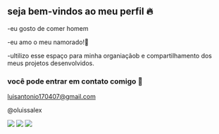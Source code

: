 ## seja bem-vindos ao meu perfil 🔥

-eu gosto de comer homem

-eu amo o meu namorado!💍

-ultilizo esse espaço para minha organiaçãob e compartilhamento dos meus projetos desenvolvidos.

### você pode entrar em contato comigo 📧
luisantonio170407@gmail.com

@oluissalex

![](https://media.tenor.com/uj55z9-b0RcAAAAi/twerking-cardi-b.gif)          ![](https://media1.tenor.com/m/ZmEzG-hpSyQAAAAC/beyonce-beyonce-knowles.gif)   ![](https://media1.tenor.com/m/f71-DS2o8EwAAAAC/mc-anitta-larissa-jura.gif)
